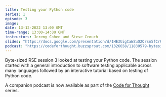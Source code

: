 ```yaml
---
title: Testing your Python code
series: 1
episode: 3
image:
date: 13-12-2022 13:00 GMT
time-range: 13:00-14:00 GMT
instructors: Jeremy Cohen and Steve Crouch
slides: "https://docs.google.com/presentation/d/1HE3UigCaWZuQ2Qrsn5fCrGom8_iBfAg02D0eoORLUsk"
podcast: "https://codeforthought.buzzsprout.com/1326658/11830579-bytesized-testing-your-python-code"
---
```


Byte-sized RSE session 3 looked at testing your Python code. The session started 
with a general introduction to software testing applicable across many languages 
followed by an interactive tutorial based on testing of Python code.

A companion podcast is now available as part of the 
[Code for Thought](https://codeforthought.buzzsprout.com/) series.
